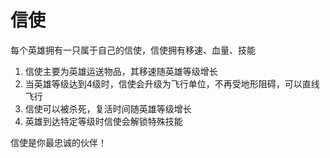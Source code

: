 # 信使
每个英雄拥有一只属于自己的信使，信使拥有移速、血量、技能
1. 信使主要为英雄运送物品，其移速随英雄等级增长
2. 当英雄等级达到4级时，信使会升级为飞行单位，不再受地形阻碍，可以直线飞行
3. 信使可以被杀死，复活时间随英雄等级增长
4. 英雄到达特定等级时信使会解锁特殊技能

信使是你最忠诚的伙伴！